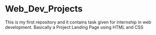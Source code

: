 # Web_Dev_Projects
This is my first repository and it contains task given for internship in web development. Basically a Project Landing Page using HTML and CSS
